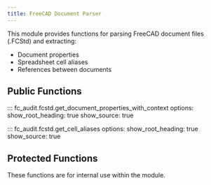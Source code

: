 ```yaml
---
title: FreeCAD Document Parser
---
```


This module provides functions for parsing FreeCAD document files (.FCStd) and extracting:

- Document properties
- Spreadsheet cell aliases
- References between documents

## Public Functions

::: fc_audit.fcstd.get_document_properties_with_context
    options:
      show_root_heading: true
      show_source: true

::: fc_audit.fcstd.get_cell_aliases
    options:
      show_root_heading: true
      show_source: true

## Protected Functions

These functions are for internal use within the module.

